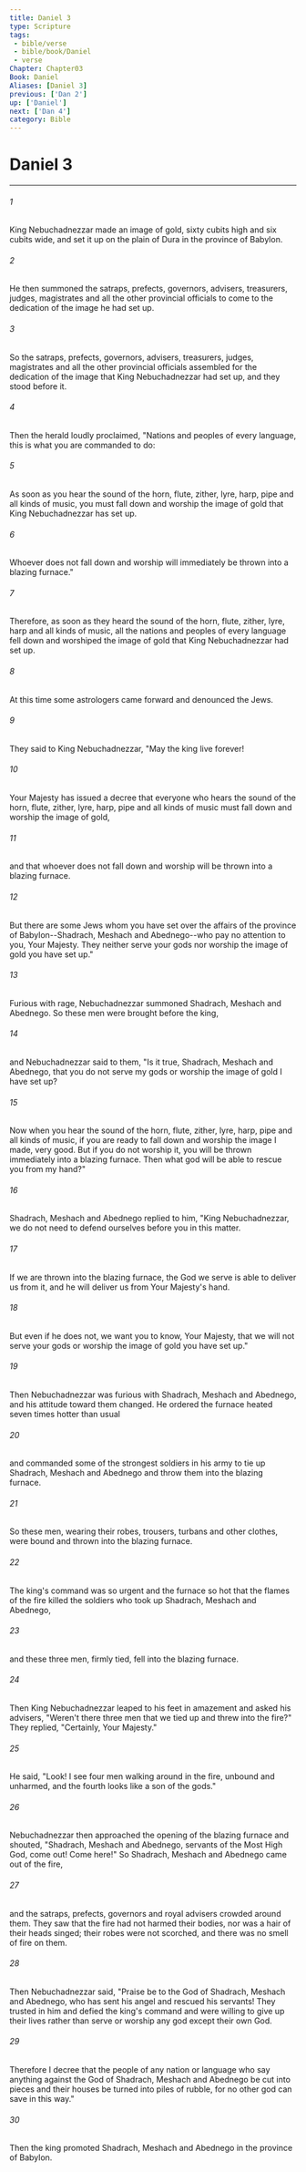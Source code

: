 ```yaml
---
title: Daniel 3
type: Scripture
tags:
 - bible/verse
 - bible/book/Daniel
 - verse
Chapter: Chapter03
Book: Daniel
Aliases: [Daniel 3]
previous: ['Dan 2']
up: ['Daniel']
next: ['Dan 4']
category: Bible
---
```

# Daniel 3

***


###### 1 
King Nebuchadnezzar made an image of gold, sixty cubits high and six cubits wide, and set it up on the plain of Dura in the province of Babylon. 

###### 2 
He then summoned the satraps, prefects, governors, advisers, treasurers, judges, magistrates and all the other provincial officials to come to the dedication of the image he had set up. 

###### 3 
So the satraps, prefects, governors, advisers, treasurers, judges, magistrates and all the other provincial officials assembled for the dedication of the image that King Nebuchadnezzar had set up, and they stood before it. 

###### 4 
Then the herald loudly proclaimed, "Nations and peoples of every language, this is what you are commanded to do: 

###### 5 
As soon as you hear the sound of the horn, flute, zither, lyre, harp, pipe and all kinds of music, you must fall down and worship the image of gold that King Nebuchadnezzar has set up. 

###### 6 
Whoever does not fall down and worship will immediately be thrown into a blazing furnace." 

###### 7 
Therefore, as soon as they heard the sound of the horn, flute, zither, lyre, harp and all kinds of music, all the nations and peoples of every language fell down and worshiped the image of gold that King Nebuchadnezzar had set up. 

###### 8 
At this time some astrologers came forward and denounced the Jews. 

###### 9 
They said to King Nebuchadnezzar, "May the king live forever! 

###### 10 
Your Majesty has issued a decree that everyone who hears the sound of the horn, flute, zither, lyre, harp, pipe and all kinds of music must fall down and worship the image of gold, 

###### 11 
and that whoever does not fall down and worship will be thrown into a blazing furnace. 

###### 12 
But there are some Jews whom you have set over the affairs of the province of Babylon--Shadrach, Meshach and Abednego--who pay no attention to you, Your Majesty. They neither serve your gods nor worship the image of gold you have set up." 

###### 13 
Furious with rage, Nebuchadnezzar summoned Shadrach, Meshach and Abednego. So these men were brought before the king, 

###### 14 
and Nebuchadnezzar said to them, "Is it true, Shadrach, Meshach and Abednego, that you do not serve my gods or worship the image of gold I have set up? 

###### 15 
Now when you hear the sound of the horn, flute, zither, lyre, harp, pipe and all kinds of music, if you are ready to fall down and worship the image I made, very good. But if you do not worship it, you will be thrown immediately into a blazing furnace. Then what god will be able to rescue you from my hand?" 

###### 16 
Shadrach, Meshach and Abednego replied to him, "King Nebuchadnezzar, we do not need to defend ourselves before you in this matter. 

###### 17 
If we are thrown into the blazing furnace, the God we serve is able to deliver us from it, and he will deliver us from Your Majesty's hand. 

###### 18 
But even if he does not, we want you to know, Your Majesty, that we will not serve your gods or worship the image of gold you have set up." 

###### 19 
Then Nebuchadnezzar was furious with Shadrach, Meshach and Abednego, and his attitude toward them changed. He ordered the furnace heated seven times hotter than usual 

###### 20 
and commanded some of the strongest soldiers in his army to tie up Shadrach, Meshach and Abednego and throw them into the blazing furnace. 

###### 21 
So these men, wearing their robes, trousers, turbans and other clothes, were bound and thrown into the blazing furnace. 

###### 22 
The king's command was so urgent and the furnace so hot that the flames of the fire killed the soldiers who took up Shadrach, Meshach and Abednego, 

###### 23 
and these three men, firmly tied, fell into the blazing furnace. 

###### 24 
Then King Nebuchadnezzar leaped to his feet in amazement and asked his advisers, "Weren't there three men that we tied up and threw into the fire?" They replied, "Certainly, Your Majesty." 

###### 25 
He said, "Look! I see four men walking around in the fire, unbound and unharmed, and the fourth looks like a son of the gods." 

###### 26 
Nebuchadnezzar then approached the opening of the blazing furnace and shouted, "Shadrach, Meshach and Abednego, servants of the Most High God, come out! Come here!" So Shadrach, Meshach and Abednego came out of the fire, 

###### 27 
and the satraps, prefects, governors and royal advisers crowded around them. They saw that the fire had not harmed their bodies, nor was a hair of their heads singed; their robes were not scorched, and there was no smell of fire on them. 

###### 28 
Then Nebuchadnezzar said, "Praise be to the God of Shadrach, Meshach and Abednego, who has sent his angel and rescued his servants! They trusted in him and defied the king's command and were willing to give up their lives rather than serve or worship any god except their own God. 

###### 29 
Therefore I decree that the people of any nation or language who say anything against the God of Shadrach, Meshach and Abednego be cut into pieces and their houses be turned into piles of rubble, for no other god can save in this way." 

###### 30 
Then the king promoted Shadrach, Meshach and Abednego in the province of Babylon. 
